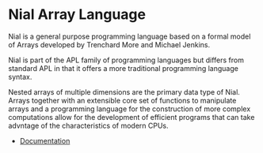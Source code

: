 # Nial Array Language

Nial is a general purpose programming language based on a formal model of Arrays developed by Trenchard More and Michael Jenkins.

Nial is part of the APL family of programming languages but differs from standard APL in that it offers a more traditional programming language syntax.

Nested arrays of multiple dimensions are the primary data type of Nial. Arrays together with an extensible core set of functions to manipulate arrays and a programming language for the construction of more complex computations allow for the development of efficient programs that can take advntage of the characteristics of modern CPUs.

- [Documentation](docs/index.md)





